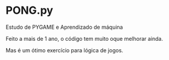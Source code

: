 # PONG.py

Estudo de PYGAME e Aprendizado de máquina<p></p>
Feito a mais de 1 ano, o código tem muito oque melhorar ainda.<p></p>
Mas é um ótimo exercício para lógica de jogos.





